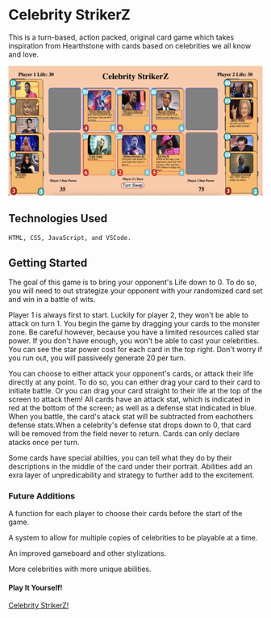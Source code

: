 # Celebrity StrikerZ

This is a turn-based, action packed, original card game which takes inspiration from Hearthstone with cards based on celebrities we all know and love.

![Game](./Gameplay%20images/AF194602-98D9-4C6F-8934-EF2FC79F2CCE.jpeg "Celebrity StrikerZ")

## Technologies Used

    HTML, CSS, JavaScript, and VSCode.

## Getting Started

The goal of this game is to bring your opponent's Life down to 0. To do so, you will need to out strategize your opponent with your randomized card set and win in a battle of wits. 

Player 1 is always first to start. Luckily for player 2, they won't be able to attack on turn 1. You begin the game by dragging your cards to the monster zone. Be careful however, because you have a limited resources called star power. If you don't have enough, you won't be able to cast your celebrities. You can see the star power cost for each card in the top right. Don't worry if you run out, you will passiveely generate 20 per turn.

You can choose to either attack your opponent's cards, or attack their life directly at any point. To do so, you can either drag your card to their card to initiate battle. Or you can drag your card straight to their life at the top of the screen to attack them! All cards have an attack stat, which is indicated in red at the bottom of the screen; as well as a defense stat indicated in blue. When you battle, the card's atack stat will be subtracted from eachothers defense stats.When a celebrity's defense stat drops down to 0, that card will be removed from the field never to return. Cards can only declare atacks once per turn.

Some cards have special abilties, you can tell what they do by their descriptions in the middle of the card under their portrait. Abilities add an exra layer of unpredicability and strategy to further add to the excitement.

### Future Additions

A function for each player to choose their cards before the start of the game.

A system to allow for multiple copies of celebrities to be playable at a time.

An improved gameboard and other stylizations.

More celebrities with more unique abilities.

#### Play It Yourself!

[Celebrity StrikerZ!](https://isaacstyle.github.io/Celebrity-StrikerZ/)
